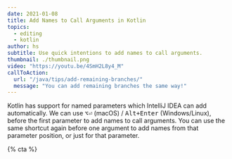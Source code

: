 ```yaml
---
date: 2021-01-08
title: Add Names to Call Arguments in Kotlin
topics:
  - editing
  - kotlin
author: hs
subtitle: Use quick intentions to add names to call arguments.
thumbnail: ./thumbnail.png
video: "https://youtu.be/4SmH2L8y4_M"
callToAction:
  url: "/java/tips/add-remaining-branches/"
  message: "You can add remaining branches the same way!"
---
```


Kotlin has support for named parameters which IntelliJ IDEA can add automatically. We can use <kbd>⌥⏎</kbd> (macOS) / <kbd>Alt+Enter</kbd> (Windows/Linux), before the first parameter to add names to call arguments. You can use the same shortcut again before one argument to add names from that parameter position, or just for that parameter.

{% cta %}
